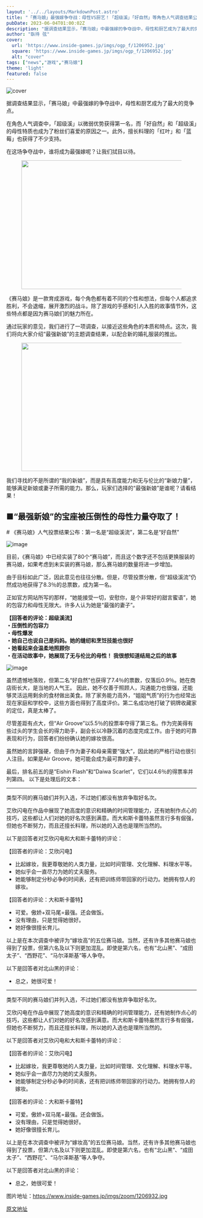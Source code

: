 ```yaml
---
layout: '../../layouts/MarkdownPost.astro'
title: "「赛马娘」最强嫁争夺战：母性VS厨艺！「超级溪」「好自然」等角色人气调查结果公布"
pubDate: 2023-06-04T01:00:02Z
description: "据调查结果显示，「赛马娘」中最强嫁的争夺战中，母性和厨艺成为了最大的竞争点。"
author: "臥待 弦"
cover:
  url: 'https://www.inside-games.jp/imgs/ogp_f/1206952.jpg'
  square: 'https://www.inside-games.jp/imgs/ogp_f/1206952.jpg'
  alt: "cover"
tags: ["news","游戏","赛马娘"]
theme: 'light'
featured: false
---
```


![cover](https://www.inside-games.jp/imgs/ogp_f/1206952.jpg)

据调查结果显示，「赛马娘」中最强嫁的争夺战中，母性和厨艺成为了最大的竞争点。

在角色人气调查中，「超级溪」以微弱优势获得第一名，而「好自然」和「超级溪」的母性特质也成为了粉丝们喜爱的原因之一。此外，擅长料理的「红叶」和「蓝莓」也获得了不少支持。

在这场争夺战中，谁将成为最强嫁呢？让我们拭目以待。

</b></h2>

<figure class="ctms-editor-image"><img src="https://www.inside-games.jp/imgs/zoom/1206934.jpg" class="inline-article-image" width="640" height="341"></figure>

<p>《赛马娘》是一款育成游戏，每个角色都有着不同的个性和想法，但每个人都追求胜利，不会退缩，展开激烈的战斗。除了游戏的手感和引人入胜的故事情节外，这些特点都是因为赛马娘们的魅力所在。</p>

<p>通过玩家的意见，我们进行了一项调查，以接近这些角色的本质和特点。这次，我们将向大家介绍“最强新娘”的主题调查结果，以配合新的婚礼服装的推出。</p>

<figure class="ctms-editor-image"><img src="https://www.inside-games.jp/imgs/zoom/1206933.jpg" class="inline-article-image" width="640" height="340"></figure>

<p>我们寻找的不是所谓的“我的新娘”，而是具有高度能力和无与伦比的“新娘力量”，能够满足新娘或妻子所需的能力。那么，玩家们选择的“最强新娘”是谁呢？请看结果！</p>

<h2><b>■“最强新娘”的宝座被压倒性的母性力量夺取了！</b></h2>
# 《赛马娘》人气投票结果公布：第一名是“超级溪流”，第二名是“好自然”

![image](https://www.inside-games.jp/imgs/zoom/1206943.jpg)

目前，《赛马娘》中已经实装了80个“赛马娘”，而且这个数字还不包括更换服装的赛马娘，如果考虑到未实装的赛马娘，那么赛马娘的数量将进一步增加。

由于目标如此广泛，因此意见也往往分散。但是，尽管投票分散，但“超级溪流”仍然成功地获得了8.3％的总票数，成为第一名。

正如官方网站所写的那样，“她能接受一切，安慰你，是个非常好的甜言蜜语”，她的包容力和母性无限大。许多人认为她是“最强的妻子”。

<div class="enclosure"><p><b>【回答者的评论：超级溪流】<br>・压倒性的包容力<br>・母性爆发<br>・她自己也说自己是妈妈。她的缝纫和烹饪技能也很好<br>・她看起来会温柔地照顾你<br>・在活动故事中，她展现了无与伦比的母性！ 我很想知道结局之后的故事</b></p></div>

![image](https://www.inside-games.jp/imgs/zoom/1206944.jpg)

虽然遗憾地落败，但第二名“好自然”也获得了7.4％的票数，仅落后0.9％。她在商店街长大，是当地的人气王。
因此，她不仅善于照顾人，沟通能力也很强，还能够灵活运用剩余的食材做出美食。除了家务能力高外，“姐姐气质”的行为也经常出现在家庭和学校中，这些方面也得到了高度评价。第二名成功地打破了铜牌收藏家的定位，真是太棒了。

尽管差距有点大，但“Air Groove”以5.5％的投票率夺得了第三名。作为完美得有些过头的学生会长的得力助手，副会长以冷静沉着的态度完成工作。由于她的可靠表现和行为，回答者们纷纷确认她的嫁妆很高。

虽然她的言辞强硬，但由于作为妻子和母亲需要“强大”，因此她的严格行动也很引人注目。如果是Air Groove，她可能会成为最可靠的妻子。

最后，排名前五的是“Eishin Flash”和“Daiwa Scarlet”，它们以4.6％的得票率并列第四。
以下是处理后的文本：

---

类型不同的赛马娘们并列入选，不过她们都没有放弃争取好名次。

艾欣闪电在作品中展现了她高度的意识和精确的时间管理能力，还有她制作点心的技巧，这些都让人们对她的好名次感到满意。而大和斯卡蕾特虽然言行多有倔强，但她也不断努力，而且还擅长料理，所以她的入选也是理所当然的。

以下是回答者对艾欣闪电和大和斯卡蕾特的评论：

【回答者的评论：艾欣闪电】

- 比起嫁妆，我更尊敬她的人类力量，比如时间管理、文化理解、料理水平等。
- 她似乎会一直尽力为她的丈夫服务。
- 她能够制定分秒必争的时间表，还有把训练师带回家的行动力。她拥有惊人的嫁妆。

【回答者的评论：大和斯卡蕾特】

- 可爱。傲娇+双马尾=最强。还会做饭。
- 没有理由，只是觉得她很好。
- 她好像很擅长育儿。

以上是在本次调查中被评为“嫁妆高”的五位赛马娘。当然，还有许多其他赛马娘也得到了投票，但第六名及以下则更加混乱。即使是第六名，也有“北山黑”、“成田太子”、“西野花”、“马尔泽斯基”等人争夺。

以下是回答者对北山黑的评论：

- 总之，她很可爱！

---

类型不同的赛马娘们并列入选，不过她们都没有放弃争取好名次。

艾欣闪电在作品中展现了她高度的意识和精确的时间管理能力，还有她制作点心的技巧，这些都让人们对她的好名次感到满意。而大和斯卡蕾特虽然言行多有倔强，但她也不断努力，而且还擅长料理，所以她的入选也是理所当然的。

以下是回答者对艾欣闪电和大和斯卡蕾特的评论：

【回答者的评论：艾欣闪电】

- 比起嫁妆，我更尊敬她的人类力量，比如时间管理、文化理解、料理水平等。
- 她似乎会一直尽力为她的丈夫服务。
- 她能够制定分秒必争的时间表，还有把训练师带回家的行动力。她拥有惊人的嫁妆。

【回答者的评论：大和斯卡蕾特】

- 可爱。傲娇+双马尾=最强。还会做饭。
- 没有理由，只是觉得她很好。
- 她好像很擅长育儿。

以上是在本次调查中被评为“嫁妆高”的五位赛马娘。当然，还有许多其他赛马娘也得到了投票，但第六名及以下则更加混乱。即使是第六名，也有“北山黑”、“成田太子”、“西野花”、“马尔泽斯基”等人争夺。

以下是回答者对北山黑的评论：

- 总之，她很可爱！

图片地址：https://www.inside-games.jp/imgs/zoom/1206932.jpg

  [原文地址](https://www.inside-games.jp/article/2023/06/04/146356.html)